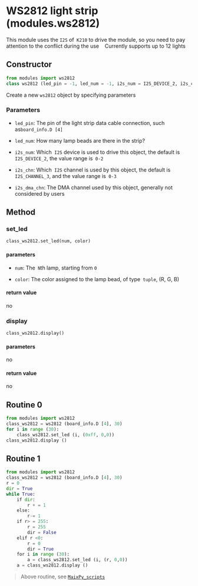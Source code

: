 WS2812 light strip (modules.ws2812)
===

This module uses the `I2S` of` K210` to drive the module, so you need to pay attention to the conflict during the use
  
Currently supports up to 12 lights

## Constructor

```python
from modules import ws2812
class ws2812 (led_pin = -1, led_num = -1, i2s_num = I2S_DEVICE_2, i2s_chn = I2S_CHANNEL_3, i2s_dma_chn = DMAC_CHANNEL1)
```
Create a new `ws2812` object by specifying parameters

### Parameters

* `led_pin`: The pin of the light strip data cable connection, such as` board_info.D [4] `

* `led_num`: How many lamp beads are there in the strip?

* `i2s_num`: Which` I2S` device is used to drive this object, the default is `I2S_DEVICE_2`, the value range is` 0-2`

* `i2s_chn`: Which` I2S` channel is used by this object, the default is `I2S_CHANNEL_3`, and the value range is` 0-3`

* `i2s_dma_chn`: The DMA channel used by this object, generally not considered by users

## Method


### set_led

```python
class_ws2812.set_led(num, color)
```

#### parameters

* `num`: The` N`th lamp, starting from `0`

* `color`: The color assigned to the lamp bead, of type` tuple`, (R, G, B)

#### return value

no

### display

```python
class_ws2812.display()
```

#### parameters

no

#### return value

no

## Routine 0

```python
from modules import ws2812
class_ws2812 = ws2812 (board_info.D [4], 30)
for i in range (30):
    class_ws2812.set_led (i, (0xff, 0,0))
class_ws2812.display ()
```

## Routine 1

```python
from modules import ws2812
class_ws2812 = ws2812 (board_info.D [4], 30)
r = 0
dir = True
while True:
    if dir:
        r + = 1
    else:
        r-= 1
    if r> = 255:
        r = 255
        dir = False
    elif r <0:
        r = 0
        dir = True
    for i in range (30):
        a = class_ws2812.set_led (i, (r, 0,0))
    a = class_ws2812.display ()
```

> Above routine, see [`MaixPy_scripts`](https://github.com/sipeed/MaixPy_scripts/tree/master/modules/grove/ws2812)


